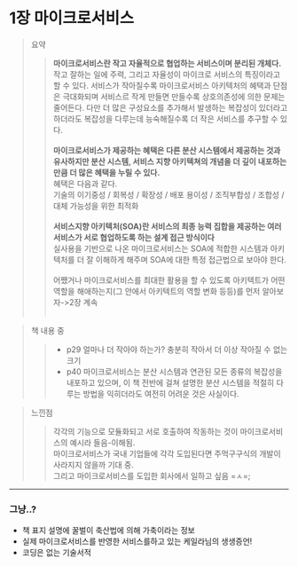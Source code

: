 # 1장 마이크로서비스
> 요약
>> __마이크로서비스란 작고 자율적으로 협업하는 서비스이며 분리된 개체다.__ <br/>
작고 잘하는 일에 주력, 그리고 자율성이 마이크로 서비스의 특징이라고 할 수 있다. 서비스가 작아질수록 마이크로서비스 아키텍처의 혜택과 단점은 극대화되며 서비스르 작게 만들면 만들수록 상호의존성에 의한 문제는 줄어든다. 다만 더 많은 구성요소를 추가해서 발생하는 복잡성이 있더라고 하더라도 복잡성을 다루는데 능숙해질수록 더 작은 서비스를 추구할 수 있다. <br/><br/>
__마이크로서비스가 제공하는 혜택은 다른 분산 시스템에서 제공하는 것과 유사하지만 분산 시스템, 서비스 지향 아키텍쳐의 개념을 더 깊이 내포하는 만큼 더 많은 혜택을 누릴 수 있다.__ <br/>
혜택은 다음과 같다. <br/>
기술의 이기중성 / 회복성 / 확장성 / 배포 용이성 / 조직부합성 / 조합성 / 대체 가능성을 위한 최적화<br/><br/>
__서비스지향 아키텍처(SOA)란 서비스의 최종 능력 집합을 제공하는 여러 서비스가 서로 협업하도록 하는 설계 접근 방식이다__ <br/>
실사용을 기반으로 나온 마이크로서비스는 SOA에 적합한 시스템과 아키텍처를 더 잘 이해하게 해주며 SOA에 대한 특정 접근법으로 보아야 한다.<br/><br/>
어쨌거나 마이크로서비스를 최대한 활용을 할 수 있도록 아키텍트가 어떤 역할을 해애하는지(그 안에서 아키텍트의 역할 변화 등등)를 먼저 알아보자->2장 계속<br/><br/>


> 책 내용 중
>> - p29 얼마나 더 작아야 하는가? 충분히 작아서 더 이상 작아질 수 없는 크기
>> - p40 마이크로서비스는 분산 시스템과 연관된 모든 종류의 복잡성을 내포하고 있으며, 이 책 전반에 걸쳐 설명한 분산 시스템을 적절히 다루는 방법을 익히더라도 여전히 어려운 것은 사실이다.

> 느낀점
>> 각각의 기능으로 모듈화되고 서로 호출하여 작동하는 것이 마이크로서비스의 예시라 들음-이해됨.<br/>
마이크로서비스가 국내 기업들에 각각 도입된다면 주먹구구식의 개발이 사라지지 않을까 기대 중.<br/>
그리고 마이크로서비스를 도입한 회사에서 일하고 싶음 =ㅅ=;<br/>

---
### 그냥..?
- 책 표지 설명에 꿀벌이 축산법에 의해 가축이라는 정보
- 실제 마이크로서비스를 반영한 서비스를하고 있는 케일라님의 생생증언! 
- 코딩은 없는 기술서적
